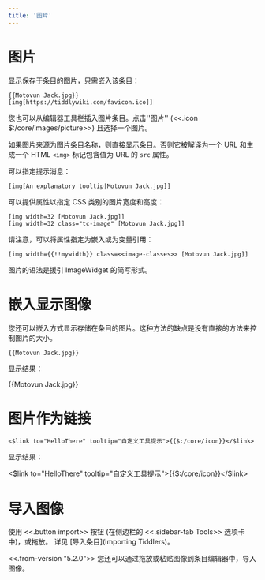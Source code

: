 ```yaml
---
title: '图片'
---
```


# 图片

显示保存于条目的图片，只需嵌入该条目：

```
{{Motovun Jack.jpg}}
[img[https://tiddlywiki.com/favicon.ico]]
```

您也可以从编辑器工具栏插入图片条目。点击''图片'' (<<.icon $:/core/images/picture>>) 且选择一个图片。

如果图片来源为图片条目名称，则直接显示条目。否则它被解译为一个 URL 和生成一个 HTML `<img>` 标记包含值为 URL 的 `src` 属性。

可以指定提示消息：

```
[img[An explanatory tooltip|Motovun Jack.jpg]]
```

可以提供属性以指定 CSS 类别的图片宽度和高度：

```
[img width=32 [Motovun Jack.jpg]]
[img width=32 class="tc-image" [Motovun Jack.jpg]]
```

请注意，可以将属性指定为嵌入或为变量引用：

```
[img width={{!!mywidth}} class=<<image-classes>> [Motovun Jack.jpg]]
```

图片的语法是援引 ImageWidget 的简写形式。

# 嵌入显示图像

您还可以嵌入方式显示存储在条目的图片。这种方法的缺点是没有直接的方法来控制图片的大小。

```
{{Motovun Jack.jpg}}
```

显示结果：

{{Motovun Jack.jpg}}

# 图片作为链接
```
<$link to="HelloThere" tooltip="自定义工具提示">{{$:/core/icon}}</$link>
```

显示结果：

<$link to="HelloThere" tooltip="自定义工具提示">{{$:/core/icon}}</$link>

# 导入图像

使用 <<.button import>> 按钮 (在侧边栏的 <<.sidebar-tab Tools>> 选项卡中)，或拖放。
详见 [导入条目](Importing Tiddlers)。

<<.from-version "5.2.0">> 您还可以通过拖放或粘贴图像到条目编辑器中，导入图像。